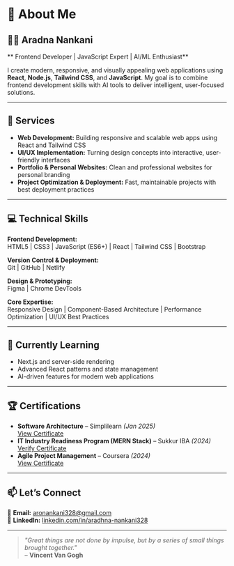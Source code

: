  

# 👤 About Me  

## 👩‍💻 Aradna Nankani  

** Frontend Developer | JavaScript Expert | AI/ML Enthusiast**  

I create modern, responsive, and visually appealing web applications using **React**, **Node.js**, **Tailwind CSS**, and **JavaScript**.  My goal is to combine  frontend development skills with AI tools to deliver intelligent, user-focused solutions.  

---

## 🚀 Services  

- **Web Development:** Building responsive and scalable web apps using React and Tailwind CSS  
- **UI/UX Implementation:** Turning design concepts into interactive, user-friendly interfaces  
- **Portfolio & Personal Websites:** Clean and professional websites for personal branding  
- **Project Optimization & Deployment:** Fast, maintainable projects with best deployment practices  

---

## 💻 Technical Skills  

**Frontend Development:**  
HTML5 | CSS3 | JavaScript (ES6+) | React | Tailwind CSS | Bootstrap  

**Version Control & Deployment:**  
Git | GitHub | Netlify  

**Design & Prototyping:**  
Figma | Chrome DevTools  

**Core Expertise:**  
Responsive Design | Component-Based Architecture | Performance Optimization | UI/UX Best Practices  

---

## 🌱 Currently Learning  

- Next.js and server-side rendering  
- Advanced React patterns and state management  
- AI-driven features for modern web applications  

---

## 🏆 Certifications  

- **Software Architecture** – Simplilearn *(Jan 2025)*  
  [View Certificate](https://www.simplilearn.com/software-architecture-fundamentals-skillup)  
- **IT Industry Readiness Program (MERN Stack)** – Sukkur IBA *(2024)*  
  [Verify Certificate](https://verifybootcamp.netlify.app/certificate/4510249262968)  
- **Agile Project Management** – Coursera *(2024)*  
  [View Certificate](https://www.coursera.org/learn/agile-project-management/home/module/1)  

---

## 📫 Let’s Connect  

📧 **Email:** [aronankani328@gmail.com](mailto:aronankani328@gmail.com)  
💼 **LinkedIn:** [linkedin.com/in/aradhna-nankani328](https://linkedin.com/in/aradhna-nankani328)  

---

> *"Great things are not done by impulse, but by a series of small things brought together."*  
> – **Vincent Van Gogh**
